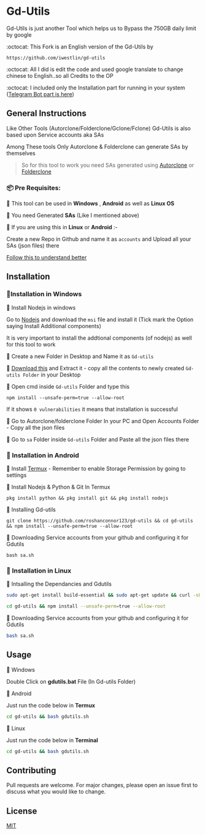 # Gd-Utils

 Gd-Utils is just another Tool which helps us to Bypass the 750GB daily limit by google

:octocat: This Fork is an English version of the Gd-Utils by 

    https://github.com/iwestlin/gd-utils

:octocat: All I did is edit the code and used google translate to change chinese to English..so all Credits to the OP

:octocat: I included only the Installation part for running in your system ([Telegram Bot part is here](https://github.com/roshanconnor123/Gdutils_Tgbot))
## General Instructions
Like Other Tools (Autorclone/Folderclone/Gclone/Fclone)  Gd-Utils is also based upon Service accounts aka SAs

 Among These tools Only Autorclone & Folderclone can generate SAs by themselves
 
>So for this tool to work you need SAs generated using [Autorclone](https://github.com/xyou365/AutoRclone) or [Folderclone](https://github.com/Spazzlo/folderclone)

### 📦 Pre Requisites:

📣 This tool can be used in **Windows** , **Android** as well as **Linux OS**

📣 You need Generated **SAs** (Like I mentioned above)

📣 If you are using this in **Linux** or **Android** :-

Create a new Repo in Github and name it as `accounts` and Upload all your SAs (json files) there

[Follow this to understand better](https://telegra.ph/Uploading-Service-Accounts-to-Github-07-09)

## Installation

### 🔳Installation in Windows


🌠 Install Nodejs in windows

Go to [Nodejs](https://nodejs.org/dist/v12.18.3/node-v12.18.3-x64.msi) and download the `msi` file and install it (Tick mark the Option saying Install Additional components)

It is very important to  install the addtional components (of nodejs) as well for this tool to work

🌠 Create a new Folder in Desktop and Name it as `Gd-utils`

🌠 [Download this](https://github.com/roshanconnor123/gd-utils/archive/master.zip) and Extract it - copy all the contents to newly created `Gd-utils Folder` in your Desktop

🌠 Open cmd inside `Gd-utils` Folder and type this
```
npm install --unsafe-perm=true --allow-root
```
 If it shows `0 vulnerabilities` it means that installation is successful

🌠 Go to Autorclone/folderclone Folder In your PC and Open Accounts Folder - Copy all the json files

🌠 Go to `sa` Folder inside `Gd-utils` Folder and Paste all the json files there


### 🔳 Installation in Android


🌠 Install [Termux](https://play.google.com/store/apps/details?id=com.termux&hl=en_IN%20%20) - Remember to enable Storage Permission by going to settings

🌠 Install Nodejs & Python & Git In Termux
```
pkg install python && pkg install git && pkg install nodejs
```
🌠 Installing Gd-utils
```
git clone https://github.com/roshanconnor123/gd-utils && cd gd-utils && npm install --unsafe-perm=true --allow-root
```
🌠 Downloading Service accounts from your github and configuring it for Gdutils
```
bash sa.sh
```

### 🔳 Installation in Linux

🌠 Intsalling the Dependancies and Gdutils
```bash
sudo apt-get install build-essential && sudo apt-get update && curl -sL https://deb.nodesource.com/setup_14.x | sudo -E bash - && sudo apt-get install -y nodejs && git clone https://github.com/roshanconnor123/gd-utils
```
```bash
cd gd-utils && npm install --unsafe-perm=true --allow-root
```
🌠 Downloading Service accounts from your github and configuring it for Gdutils
```bash
bash sa.sh
```

## Usage
🔷 Windows

 Double Click on **gdutils.bat** File (In Gd-utils Folder)

🔷 Android

 Just run the code below in **Termux**
```bash
cd gd-utils && bash gdutils.sh
```
🔷 Linux

 Just run the code below in **Terminal**
```bash
cd gd-utils && bash gdutils.sh
```
## Contributing
Pull requests are welcome. For major changes, please open an issue first to discuss what you would like to change.


## License
[MIT](https://choosealicense.com/licenses/mit/)
